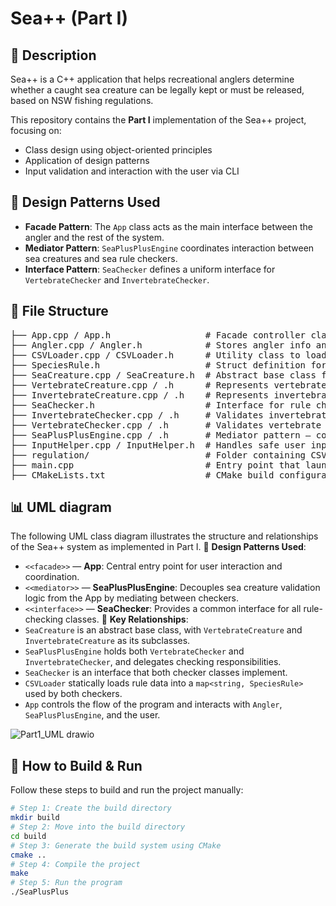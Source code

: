 # Sea++ (Part I)

## 🎣 Description

Sea++ is a C++ application that helps recreational anglers determine whether a caught sea creature can be legally kept or must be released, based on NSW fishing regulations.

This repository contains the **Part I** implementation of the Sea++ project, focusing on:
- Class design using object-oriented principles
- Application of design patterns
- Input validation and interaction with the user via CLI
  
## 🧠 Design Patterns Used
- **Facade Pattern**: The `App` class acts as the main interface between the angler and the rest of the system.
- **Mediator Pattern**: `SeaPlusPlusEngine` coordinates interaction between sea creatures and sea rule checkers.
- **Interface Pattern**: `SeaChecker` defines a uniform interface for `VertebrateChecker` and `InvertebrateChecker`.

## 📁 File Structure
<pre>
├── App.cpp / App.h                  # Facade controller class 
├── Angler.cpp / Angler.h            # Stores angler info and manages their bag of catches 
├── CSVLoader.cpp / CSVLoader.h      # Utility class to load species rules from CSV files
├── SpeciesRule.h                    # Struct definition for species size and bag limit rules
├── SeaCreature.cpp / SeaCreature.h  # Abstract base class for all sea creatures
├── VertebrateCreature.cpp / .h      # Represents vertebrate species (no eggs)
├── InvertebrateCreature.cpp / .h    # Represents invertebrate species (may have eggs)
├── SeaChecker.h                     # Interface for rule checkers (checkCatch method)
├── InvertebrateChecker.cpp / .h     # Validates invertebrate creatures against rules
├── VertebrateChecker.cpp / .h       # Validates vertebrate creatures against rules
├── SeaPlusPlusEngine.cpp / .h       # Mediator pattern – coordinates validation logic
├── InputHelper.cpp / InputHelper.h  # Handles safe user input (with validation and formatting)
├── regulation/                      # Folder containing CSV rule files (size/bag limits)
├── main.cpp                         # Entry point that launches the App
├── CMakeLists.txt                   # CMake build configuration file
</pre>

## 📊 UML diagram
The following UML class diagram illustrates the structure and relationships of the Sea++ system as implemented in Part I.
🧩 **Design Patterns Used**:
- `<<facade>>` — **App**: Central entry point for user interaction and coordination.
- `<<mediator>>` — **SeaPlusPlusEngine**: Decouples sea creature validation logic from the App by mediating between checkers.
- `<<interface>>` — **SeaChecker**: Provides a common interface for all rule-checking classes.
📐 **Key Relationships**:
- `SeaCreature` is an abstract base class, with `VertebrateCreature` and `InvertebrateCreature` as its subclasses.
- `SeaPlusPlusEngine` holds both `VertebrateChecker` and `InvertebrateChecker`, and delegates checking responsibilities.
- `SeaChecker` is an interface that both checker classes implement.
- `CSVLoader` statically loads rule data into a `map<string, SpeciesRule>` used by both checkers.
- `App` controls the flow of the program and interacts with `Angler`, `SeaPlusPlusEngine`, and the user.
  
![Part1_UML drawio](https://github.com/user-attachments/assets/4106fa39-0042-42ff-b820-bfb339dd96b5)

## 🚀 How to Build & Run
Follow these steps to build and run the project manually:
```bash
# Step 1: Create the build directory
mkdir build
# Step 2: Move into the build directory
cd build
# Step 3: Generate the build system using CMake
cmake ..
# Step 4: Compile the project
make
# Step 5: Run the program
./SeaPlusPlus

